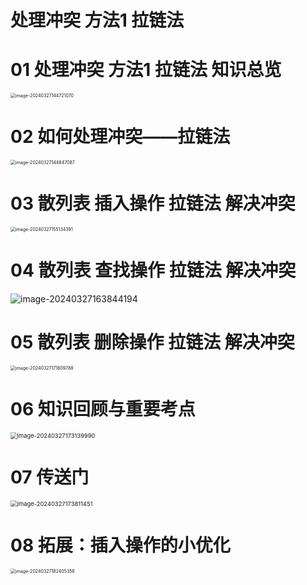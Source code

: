 # 处理冲突 方法1 拉链法



# 01 处理冲突 方法1 拉链法 知识总览

<img src="https://cvp.oss-cn-shanghai.aliyuncs.com/picgo/202403271447223.png" alt="image-20240327144721070" style="zoom:50%;" />



# 02 如何处理冲突——拉链法

<img src="https://cvp.oss-cn-shanghai.aliyuncs.com/picgo/202403271448229.png" alt="image-20240327144847087" style="zoom:50%;" />



# 03 散列表 插入操作 拉链法 解决冲突

<img src="https://cvp.oss-cn-shanghai.aliyuncs.com/picgo/202403271551812.png" alt="image-20240327155134391" style="zoom:50%;" />



# 04 散列表 查找操作 拉链法 解决冲突

![image-20240327163844194](https://cvp.oss-cn-shanghai.aliyuncs.com/picgo/202403271638499.png)

# 05 散列表 删除操作 拉链法 解决冲突

<img src="https://cvp.oss-cn-shanghai.aliyuncs.com/picgo/202403271718942.png" alt="image-20240327171809788" style="zoom:50%;" />

# 06 知识回顾与重要考点

<img src="https://cvp.oss-cn-shanghai.aliyuncs.com/picgo/202403271731067.png" alt="image-20240327173139990" style="zoom:67%;" />

# 07 传送门

<img src="https://cvp.oss-cn-shanghai.aliyuncs.com/picgo/202403271738510.png" alt="image-20240327173811451" style="zoom: 67%;" />

# 08 拓展：插入操作的小优化

<img src="https://cvp.oss-cn-shanghai.aliyuncs.com/picgo/202403271824467.png" alt="image-20240327182405358" style="zoom:50%;" />